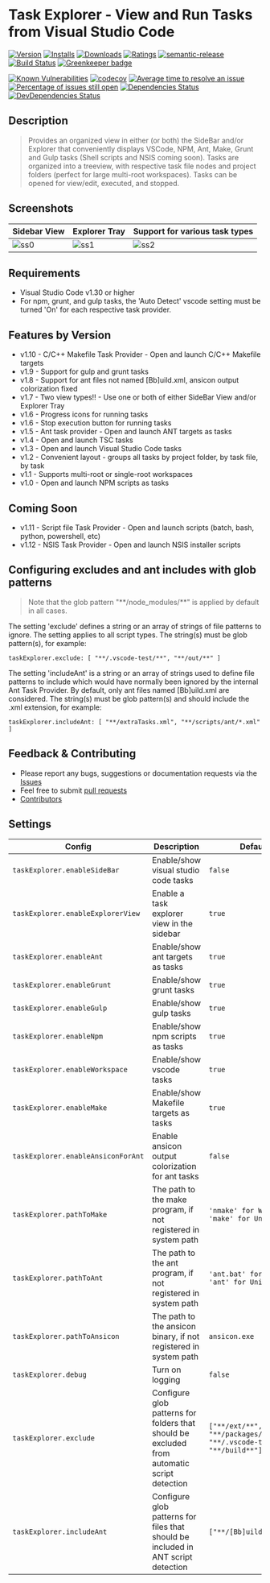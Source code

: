 # Task Explorer - View and Run Tasks from Visual Studio Code

[![Version](https://vsmarketplacebadge.apphb.com/version-short/spmeesseman.vscode-taskexplorer.svg)](https://marketplace.visualstudio.com/items?itemName=spmeesseman.vscode-taskexplorer)
[![Installs](https://vsmarketplacebadge.apphb.com/installs-short/spmeesseman.vscode-taskexplorer.svg)](https://marketplace.visualstudio.com/items?itemName=spmeesseman.vscode-taskexplorer)
[![Downloads](https://vsmarketplacebadge.apphb.com/downloads-short/spmeesseman.vscode-taskexplorer.svg)](https://marketplace.visualstudio.com/items?itemName=spmeesseman.vscode-taskexplorer)
[![Ratings](https://vsmarketplacebadge.apphb.com/rating-short/spmeesseman.vscode-taskexplorer.svg)](https://marketplace.visualstudio.com/items?itemName=spmeesseman.vscode-taskexplorer)
[![semantic-release](https://img.shields.io/badge/%20%20%F0%9F%93%A6%F0%9F%9A%80-semantic--release-e10079.svg)](https://github.com/semantic-release/semantic-release)
[![Build Status](https://dev.azure.com/spmeesseman/vscode-taskexplorer/_apis/build/status/spmeesseman.vscode-taskexplorer?branchName=master)](https://dev.azure.com/spmeesseman/vscode-taskexplorer/_build/latest?definitionId=10&branchName=master)
[![Greenkeeper badge](https://badges.greenkeeper.io/spmeesseman/vscode-taskexplorer.svg)](https://greenkeeper.io/)

[![Known Vulnerabilities](https://snyk.io/test/github/spmeesseman/vscode-taskexplorer/badge.svg)](https://snyk.io/test/github/spmeesseman/vscode-taskexplorer)
[![codecov](https://codecov.io/gh/spmeesseman/vscode-taskexplorer/branch/master/graph/badge.svg)](https://codecov.io/gh/spmeesseman/vscode-taskexplorer)
[![Average time to resolve an issue](https://isitmaintained.com/badge/resolution/spmeesseman/vscode-taskexplorer.svg)](https://isitmaintained.com/project/spmeesseman/vscode-taskexplorer "Average time to resolve an issue")
[![Percentage of issues still open](https://isitmaintained.com/badge/open/spmeesseman/vscode-taskexplorer.svg)](https://isitmaintained.com/project/spmeesseman/vscode-taskexplorer "Percentage of issues still open")
[![Dependencies Status](https://david-dm.org/spmeesseman/vscode-taskexplorer/status.svg)](https://david-dm.org/spmeesseman/vscode-taskexplorer)
[![DevDependencies Status](https://david-dm.org/spmeesseman/vscode-taskexplorer/dev-status.svg)](https://david-dm.org/spmeesseman/vscode-taskexplorer?type=dev)

## Description

> Provides an organized view in either (or both) the SideBar and/or Explorer that conveniently displays VSCode, NPM, Ant, Make, Grunt and Gulp tasks (Shell scripts and NSIS coming soon).  Tasks are organized into a treeview, with respective task file nodes and project folders (perfect for large multi-root workspaces).  Tasks can be opened for view/edit, executed, and stopped.

## Screenshots

|Sidebar View|Explorer Tray|Support for various task types|
|-|-|-|
|![ss0](https://github.com/spmeesseman/vscode-taskexplorer/blob/master/res/taskview3.png?raw=true)|![ss1](https://github.com/spmeesseman/vscode-taskexplorer/blob/master/res/taskview2.png?raw=true)|![ss2](https://github.com/spmeesseman/vscode-taskexplorer/blob/master/res/taskview.png?raw=true)|

## Requirements

* Visual Studio Code v1.30 or higher
* For npm, grunt, and gulp tasks, the 'Auto Detect' vscode setting must be turned 'On' for each respective task provider.

## Features by Version

* v1.10 - C/C++ Makefile Task Provider - Open and launch C/C++ Makefile targets
* v1.9 - Support for gulp and grunt tasks
* v1.8 - Support for ant files not named [Bb]uild.xml, ansicon output colorization fixed
* v1.7 - Two view types!! - Use one or both of either SideBar View and/or Explorer Tray
* v1.6 - Progress icons for running tasks
* v1.6 - Stop execution button for running tasks
* v1.5 - Ant task provider - Open and launch ANT targets as tasks
* v1.4 - Open and launch TSC tasks
* v1.3 - Open and launch Visual Studio Code tasks
* v1.2 - Convenient layout - groups all tasks by project folder, by task file, by task
* v1.1 - Supports multi-root or single-root workspaces
* v1.0 - Open and launch NPM scripts as tasks

## Coming Soon

* v1.11 - Script file Task Provider - Open and launch scripts (batch, bash, python, powershell, etc)
* v1.12 - NSIS Task Provider - Open and launch NSIS installer scripts

## Configuring excludes and ant includes with glob patterns

> Note that the glob pattern "\*\*/node_modules/\*\*" is applied by default in all cases.

The setting 'exclude' defines a string or an array of strings of file patterns to ignore.  The setting applies to all script types.  The string(s) must be glob pattern(s), for example:

    taskExplorer.exclude: [ "**/.vscode-test/**", "**/out/**" ]

The setting 'includeAnt' is a string or an array of strings used to define file patterns to include which would have normally been ignored by the internal Ant Task Provider.  By default, only ant files named [Bb]uild.xml are considered.  The string(s) must be glob pattern(s) and should include the .xml extension, for example:

    taskExplorer.includeAnt: [ "**/extraTasks.xml", "**/scripts/ant/*.xml" ]

## Feedback & Contributing

* Please report any bugs, suggestions or documentation requests via the
  [Issues](https://github.com/spmeesseman/vscode-taskexplorer/issues)
* Feel free to submit
  [pull requests](https://github.com/spmeesseman/vscode-taskexplorer/pulls)
* [Contributors](https://github.com/spmeesseman/vscode-taskexplorer/graphs/contributors)

## Settings

|Config|Description|Default|
|-|-|-|
|`taskExplorer.enableSideBar`|Enable/show visual studio code tasks|`false`|
|`taskExplorer.enableExplorerView`|Enable a task explorer view in the sidebar|`true`|
|`taskExplorer.enableAnt`|Enable/show ant targets as tasks|`true`|
|`taskExplorer.enableGrunt`|Enable/show grunt tasks|`true`|
|`taskExplorer.enableGulp`|Enable/show gulp tasks|`true`|
|`taskExplorer.enableNpm`|Enable/show npm scripts as tasks|`true`|
|`taskExplorer.enableWorkspace`|Enable/show vscode tasks|`true`|
|`taskExplorer.enableMake`|Enable/show Makefile targets as tasks|`true`|
|`taskExplorer.enableAnsiconForAnt`|Enable ansicon output colorization for ant tasks|`false`|",
|`taskExplorer.pathToMake`|The path to the make program, if not registered in system path|`'nmake' for Windows, 'make' for Unix`|",
|`taskExplorer.pathToAnt`|The path to the ant program, if not registered in system path|`'ant.bat' for Windows, 'ant' for Unix`|",
|`taskExplorer.pathToAnsicon`|The path to the ansicon binary, if not registered in system path|`ansicon.exe`|",
|`taskExplorer.debug`|Turn on logging|`false`|
|`taskExplorer.exclude`|Configure glob patterns for folders that should be excluded from automatic script detection|`["**/ext/**", "**/packages/**", "**/.vscode-test/**", "**/build**"]`|
|`taskExplorer.includeAnt`|Configure glob patterns for files that should be included in ANT script detection|`["**/[Bb]uild.xml/**"]`|
